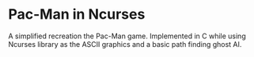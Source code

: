 # Pac-Man in Ncurses
A simplified recreation the Pac-Man game. Implemented in C while using Ncurses library as the ASCII graphics and a basic path finding ghost AI.
